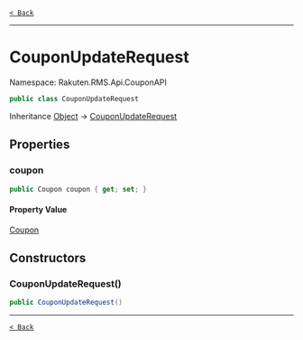 [`< Back`](./)

---

# CouponUpdateRequest

Namespace: Rakuten.RMS.Api.CouponAPI

```csharp
public class CouponUpdateRequest
```

Inheritance [Object](https://docs.microsoft.com/en-us/dotnet/api/system.object) → [CouponUpdateRequest](./rakuten.rms.api.couponapi.couponupdaterequest)

## Properties

### **coupon**

```csharp
public Coupon coupon { get; set; }
```

#### Property Value

[Coupon](./rakuten.rms.api.couponapi.coupon)<br>

## Constructors

### **CouponUpdateRequest()**

```csharp
public CouponUpdateRequest()
```

---

[`< Back`](./)
